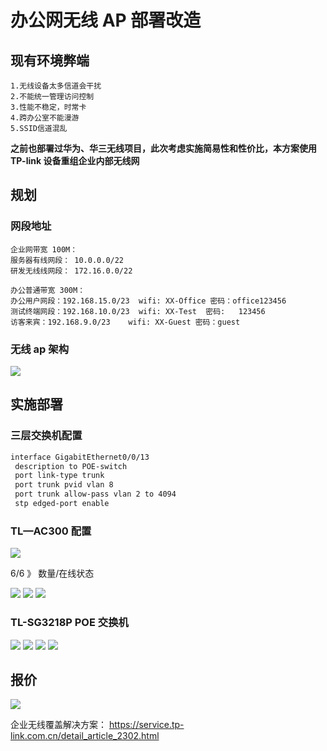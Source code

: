 # 办公网无线 AP 部署改造

## 现有环境弊端

```
1.无线设备太多信道会干扰
2.不能统一管理访问控制
3.性能不稳定，时常卡
4.跨办公室不能漫游
5.SSID信道混乱
```

**之前也部署过华为、华三无线项目，此次考虑实施简易性和性价比，本方案使用 TP-link 设备重组企业内部无线网**

## 规划

### 网段地址

```
企业网带宽 100M：
服务器有线网段： 10.0.0.0/22
研发无线线网段： 172.16.0.0/22

办公普通带宽 300M：
办公用户网段：192.168.15.0/23  wifi: XX-Office 密码：office123456
测试终端网段：192.168.10.0/23  wifi: XX-Test  密码:   123456
访客来宾：192.168.9.0/23    wifi: XX-Guest 密码：guest
```

### 无线 ap 架构

![](https://oscimg.oschina.net/oscnet/3ce4392d248d3b55ca940d76b3ea2d20893.jpg)

## 实施部署

### 三层交换机配置

```sh
interface GigabitEthernet0/0/13
 description to POE-switch
 port link-type trunk
 port trunk pvid vlan 8
 port trunk allow-pass vlan 2 to 4094
 stp edged-port enable
```

### TL—AC300 配置

![](https://oscimg.oschina.net/oscnet/a4272882ebd8ced58bf81801aeb0bbf6b3f.jpg)

6/6 》 数量/在线状态

![](https://oscimg.oschina.net/oscnet/1a9def4776d81b7a97907aff861968fc436.jpg)
![](https://oscimg.oschina.net/oscnet/cef34e90cb6a88e74806262139caa47ca97.jpg)
![](https://oscimg.oschina.net/oscnet/ae6691c22535edbf1eafb82933684f1a21b.jpg)

### TL-SG3218P POE 交换机

![](https://oscimg.oschina.net/oscnet/f7ba5be572ceb2923657f1a0392e314976e.jpg)
![](https://oscimg.oschina.net/oscnet/58b986c3b8a5115c97cb070057b88247a2f.jpg)
![](https://oscimg.oschina.net/oscnet/135852a1754072e2cdecdbbaf07013d21a8.jpg)
![](https://oscimg.oschina.net/oscnet/2a9e176cdb037000da7e593986ce081d315.jpg)

## 报价

![](https://oscimg.oschina.net/oscnet/496ffdee7f7f3b808062f99fd9b52105279.jpg)

企业无线覆盖解决方案：
https://service.tp-link.com.cn/detail_article_2302.html
